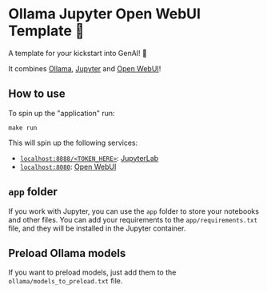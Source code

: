 # Ollama Jupyter Open WebUI Template 🚀

A template for your kickstart into GenAI! 🎁

It combines [Ollama](https://ollama.com/), [Jupyter](https://jupyter.org/) and [Open WebUI](https://openwebui.com/)!

## How to use

To spin up the "application" run:

`make run`

This will spin up the following services:

- [`localhost:8888/<TOKEN_HERE>`](http://localhost:8888): [JupyterLab](https://jupyterlab.readthedocs.io/en/latest/)
- [`localhost:8080`](http://localhost:8080): [Open WebUI](https://openwebui.com/)

## `app` folder

If you work with Jupyter, you can use the `app` folder to store your notebooks and other files.
You can add your requirements to the `app/requirements.txt` file, and they will be installed in the Jupyter container.

## Preload Ollama models

If you want to preload models, just add them to the `ollama/models_to_preload.txt` file.

